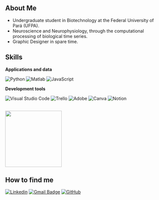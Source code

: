 ## About Me

- Undergraduate student in Biotechnology at the Federal University of Pará (UFPA).
- Neuroscience and Neurophysiology, through the computational processing of biological time series.
- Graphic Designer in spare time.

## Skills

**Applications and data**

![Python](https://img.shields.io/badge/Python-black?style=flat-square&logo=python)
![Matlab](https://img.shields.io/badge/Matlab-black?style=flat-square&logo=matlab)
![JavaScript](https://img.shields.io/badge/JavaScript-black?style=flat-square&logo=javascript)


**Development tools**

![Visual Studio Code](https://img.shields.io/badge/-Visual%20Studio%20Code-333333?style=flat&logo=visual-studio-code&logoColor=007ACC)
![Trello](https://img.shields.io/badge/-Trello-333333?style=flat&logo=trello&logoColor=007ACC)
![Adobe](https://img.shields.io/badge/Adobe-black?style=flat-square&logo=adobe)
![Canva](https://img.shields.io/badge/Canva-black?style=flat-square&logo=canva)
![Notion](https://img.shields.io/badge/Notion-black?style=flat-square&logo=notion)


<br/>

<a href="https://github.com/hwurricane" title="Profile">
  <img height="180em" src="https://github-readme-stats.vercel.app/api?username=hwurricane&theme=dracula&show_icons=true" />
</a>

## How to find me

[![Linkedin](https://img.shields.io/badge/-analutavares-blue?style=flat-square&logo=Linkedin&logoColor=white&link=www.linkedin.com/in/analutavares)](www.linkedin.com/in/analutavares)
[![Gmail Badge](https://img.shields.io/badge/-ana.souza.tavares@icb.ufpa.br-006bed?style=flat-square&logo=Gmail&logoColor=white&link=mailto:ana.luiza.souza.tavares@icb.ufpa.br)](mailto:ana.souza.tavares@icb.ufpa.br)
[![GitHub](https://img.shields.io/github/followers/hwurricane?label=follow&style=social)]((https://github.com/hwurricane))
